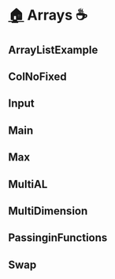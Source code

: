 # [🏠](https://thatbeautifuldream.github.io/java-dsa-bootcamp/) Arrays ☕️

## ArrayListExample

<script src="https://emgithub.com/embed.js?target=https%3A%2F%2Fgithub.com%2Fkunal-kushwaha%2FDSA-Bootcamp-Java%2Fblob%2Fmain%2Flectures%2F7-methods%2Fcode%2Fsrc%2Fcom%2Fkunal%2FVarArgs.java&style=github&showBorder=on&showLineNumbers=on&showFileMeta=on&showCopy=on"></script>

## ColNoFixed

<script src="https://emgithub.com/embed.js?target=https%3A%2F%2Fgithub.com%2Fkunal-kushwaha%2FDSA-Bootcamp-Java%2Fblob%2Fmain%2Flectures%2F8-arrays%2Fcode%2Fsrc%2Fcom%2Fkunal%2FColNoFixed.java&style=github&showBorder=on&showLineNumbers=on&showFileMeta=on&showCopy=on"></script>

## Input

<script src="https://emgithub.com/embed.js?target=https%3A%2F%2Fgithub.com%2Fkunal-kushwaha%2FDSA-Bootcamp-Java%2Fblob%2Fmain%2Flectures%2F8-arrays%2Fcode%2Fsrc%2Fcom%2Fkunal%2FInput.java&style=github&showBorder=on&showLineNumbers=on&showFileMeta=on&showCopy=on"></script>

## Main

<script src="https://emgithub.com/embed.js?target=https%3A%2F%2Fgithub.com%2Fkunal-kushwaha%2FDSA-Bootcamp-Java%2Fblob%2Fmain%2Flectures%2F8-arrays%2Fcode%2Fsrc%2Fcom%2Fkunal%2FMain.java&style=github&showBorder=on&showLineNumbers=on&showFileMeta=on&showCopy=on"></script>

## Max

<script src="https://emgithub.com/embed.js?target=https%3A%2F%2Fgithub.com%2Fkunal-kushwaha%2FDSA-Bootcamp-Java%2Fblob%2Fmain%2Flectures%2F8-arrays%2Fcode%2Fsrc%2Fcom%2Fkunal%2FMax.java&style=github&showBorder=on&showLineNumbers=on&showFileMeta=on&showCopy=on"></script>

## MultiAL

<script src="https://emgithub.com/embed.js?target=https%3A%2F%2Fgithub.com%2Fkunal-kushwaha%2FDSA-Bootcamp-Java%2Fblob%2Fmain%2Flectures%2F8-arrays%2Fcode%2Fsrc%2Fcom%2Fkunal%2FMultiAL.java&style=github&showBorder=on&showLineNumbers=on&showFileMeta=on&showCopy=on"></script>

## MultiDimension

<script src="https://emgithub.com/embed.js?target=https%3A%2F%2Fgithub.com%2Fkunal-kushwaha%2FDSA-Bootcamp-Java%2Fblob%2Fmain%2Flectures%2F8-arrays%2Fcode%2Fsrc%2Fcom%2Fkunal%2FMultiDimension.java&style=github&showBorder=on&showLineNumbers=on&showFileMeta=on&showCopy=on"></script>

## PassinginFunctions

<script src="https://emgithub.com/embed.js?target=https%3A%2F%2Fgithub.com%2Fkunal-kushwaha%2FDSA-Bootcamp-Java%2Fblob%2Fmain%2Flectures%2F8-arrays%2Fcode%2Fsrc%2Fcom%2Fkunal%2FPassinginFunctions.java&style=github&showBorder=on&showLineNumbers=on&showFileMeta=on&showCopy=on"></script>

## Swap

<script src="https://emgithub.com/embed.js?target=https%3A%2F%2Fgithub.com%2Fkunal-kushwaha%2FDSA-Bootcamp-Java%2Fblob%2Fmain%2Flectures%2F8-arrays%2Fcode%2Fsrc%2Fcom%2Fkunal%2FSwap.java&style=github&showBorder=on&showLineNumbers=on&showFileMeta=on&showCopy=on"></script>
